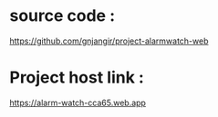 # source code :
https://github.com/gnjangir/project-alarmwatch-web

# Project host link :
https://alarm-watch-cca65.web.app
